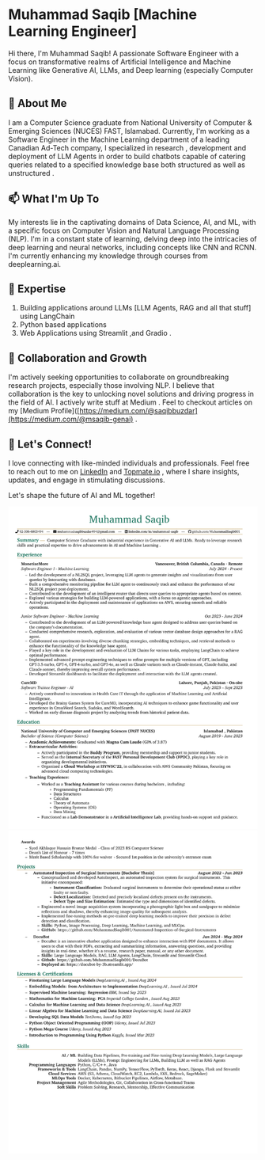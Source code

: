 # Muhammad Saqib [Machine Learning Engineer]

Hi there, I'm Muhammad Saqib! A passionate Software Engineer with a focus on transformative realms of Artificial Intelligence and Machine Learning like Generative AI, LLMs, and Deep learning (especially Computer Vision).

## 👋 About Me

I am a Computer Science graduate from National University of Computer & Emerging Sciences (NUCES) FAST, Islamabad. Currently, I'm working as a Software Engineer in the Machine Learning department of a leading Canadian Ad-Tech company, I specialized in research , development and deployment of LLM Agents in order to build chatbots capable of catering queries related to a specified knowledge base both structured as well as unstructured .

## 📫 What I'm Up To

My interests lie in the captivating domains of Data Science, AI, and ML, with a specific focus on Computer Vision and Natural Language Processing (NLP). I'm in a constant state of learning, delving deep into the intricacies of deep learning and neural networks, including concepts like CNN and RCNN. I'm currently enhancing my knowledge through courses from deeplearning.ai.

## 👀 Expertise

1. Building applications around LLMs [LLM Agents, RAG and all that stuff] using LangChain
2. Python based applications
3. Web Applications using Streamlit ,and Gradio .

## 🌱 Collaboration and Growth

I'm actively seeking opportunities to collaborate on groundbreaking research projects, especially those involving NLP. I believe that collaboration is the key to unlocking novel solutions and driving progress in the field of AI.
I actively write stuff at Medium . Feel to checkout articles on my [Medium Profile]([https://medium.com/@saqibbuzdar](https://medium.com/@msaqib-genai) .

## 💞️ Let's Connect!

I love connecting with like-minded individuals and professionals. Feel free to reach out to me on [LinkedIn](https://www.linkedin.com/in/muhammad-saqib-000610208/) and [Topmate.io](https://topmate.io/muhammad_saqib) , where I share insights, updates, and engage in stimulating discussions.

Let's shape the future of AI and ML together!

![Muhammad Saqib Resume](https://github.com/MuhammadSaqib001/MuhammadSaqib001/blob/main/CV-1.png)
![Muhammad Saqib Resume](https://github.com/MuhammadSaqib001/MuhammadSaqib001/blob/main/CV-2.png)

<!---
MuhammadSaqib001/MuhammadSaqib001 is a ✨ special ✨ repository because its `README.md` (this file) appears on your GitHub profile.
You can click the Preview link to take a look at your changes.
--->
